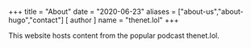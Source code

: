 +++
title = "About"
date = "2020-06-23"
aliases = ["about-us","about-hugo","contact"]
[ author ]
  name = "thenet.lol"
+++

This website hosts content from the popular podcast thenet.lol.
